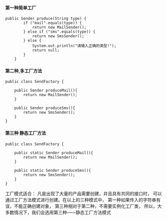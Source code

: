 #### 第一种简单工厂
    public Sender produce(String type) {
            if ("mail".equals(type)) {
                return new MailSender();
            } else if ("sms".equals(type)) {
                return new SmsSender();
            } else {
                System.out.println("请输入正确的类型!");
                return null;
            }
        }
    
#### 第二种,多工厂方法

    public class SendFactory {
        
        public Sender produceMail(){
            return new MailSender();
        }
        
        public Sender produceSms(){
            return new SmsSender();
        }
    }
   
#### 第三种 静态工厂方法

    public class SendFactory {
        
        public static Sender produceMail(){
            return new MailSender();
        }
        
        public static Sender produceSms(){
            return new SmsSender();
        }
    }


工厂模式适合：
凡是出现了大量的产品需要创建，并且具有共同的接口时，
可以通过工厂方法模式进行创建。在以上的三种模式中，
第一种如果传入的字符串有误，不能正确创建对象，
第三种相对于第二种，不需要实例化工厂类，
所以，大多数情况下，我们会选用第三种——静态工厂方法模式
